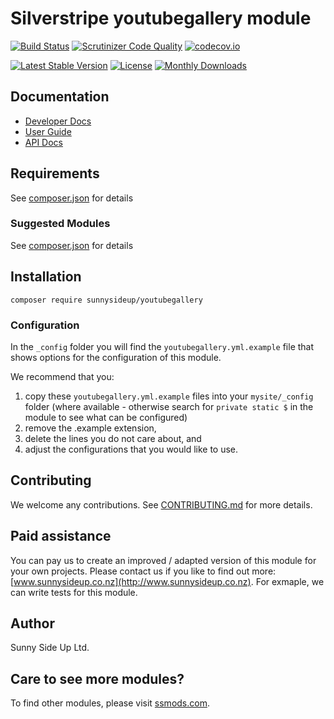 # Silverstripe youtubegallery module
[![Build Status](https://travis-ci.org/sunnysideup/silverstripe-youtubegallery.svg?branch=master)](https://travis-ci.org/sunnysideup/silverstripe-youtubegallery)
[![Scrutinizer Code Quality](https://scrutinizer-ci.com/g/sunnysideup/silverstripe-youtubegallery/badges/quality-score.png?b=master)](https://scrutinizer-ci.com/g/sunnysideup/silverstripe-youtubegallery/?branch=master)
[![codecov.io](https://codecov.io/github/sunnysideup/silverstripe-youtubegallery/coverage.svg?branch=master)](https://codecov.io/github/sunnysideup/silverstripe-youtubegallery?branch=master)

[![Latest Stable Version](https://poser.pugx.org/sunnysideup/youtubegallery/version)](https://packagist.org/packages/sunnysideup/youtubegallery)
[![License](https://poser.pugx.org/sunnysideup/youtubegallery/license)](https://packagist.org/packages/sunnysideup/youtubegallery)
[![Monthly Downloads](https://poser.pugx.org/sunnysideup/youtubegallery/d/monthly)](https://packagist.org/packages/sunnysideup/youtubegallery)


## Documentation



 * [Developer Docs](docs/en/INDEX.md)
 * [User Guide](docs/en/userguide.md)
 * [API Docs](http://docs.ssmods.com/sunnysideup/youtubegallery/classes.xhtml)


## Requirements



See [composer.json](composer.json) for details


### Suggested Modules



See [composer.json](composer.json) for details


## Installation


```
composer require sunnysideup/youtubegallery
```

### Configuration



In the `_config` folder you will find the `youtubegallery.yml.example`
file that shows options for the configuration of this module.

We recommend that you:

  1. copy these `youtubegallery.yml.example` files into your
`mysite/_config` folder (where available - otherwise search for `private static $` in the module to see what can be configured)
  2. remove the .example extension,
  3. delete the lines you do not care about, and
  4. adjust the configurations that you would like to use.


## Contributing



We welcome any contributions. See [CONTRIBUTING.md](CONTRIBUTING.md) for more details.

## Paid assistance



You can pay us to create an improved / adapted version of this module for your own projects.  Please contact us if you like to find out more: [www.sunnysideup.co.nz](http://www.sunnysideup.co.nz).  For exmaple, we can write tests for this module.  

## Author



Sunny Side Up Ltd.


## Care to see more modules?

To find other modules, please visit [ssmods.com](http://ssmods.com/).
